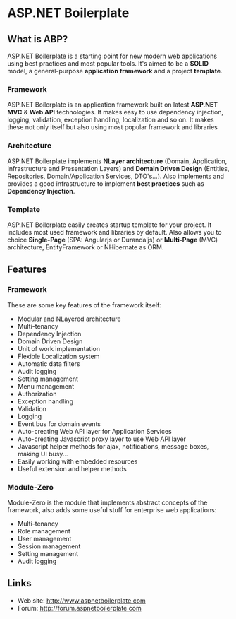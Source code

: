 ASP.NET Boilerplate
===================

What is ABP?
------------

ASP.NET Boilerplate is a starting point for new modern web applications using best practices and most popular tools. It's aimed to be a __SOLID__ model, a general-purpose __application framework__ and a project __template__.

### Framework

ASP.NET Boilerplate is an application framework built on latest __ASP.NET MVC__ & __Web API__ technologies. It makes easy to use dependency injection, logging, validation, exception handling, localization and so on. It makes these not only itself but also using most popular framework and libraries

### Architecture

ASP.NET Boilerplate implements __NLayer architecture__ (Domain, Application, Infrastructure and Presentation Layers) and __Domain Driven Design__ (Entities, Repositories, Domain/Application Services, DTO's...). Also implements and provides a good infrastructure to implement __best practices__ such as __Dependency Injection__.

### Template

ASP.NET Boilerplate easily creates startup template for your project. It includes most used framework and libraries by default. Also allows you to choice __Single-Page__ (SPA: Angularjs or Durandaljs) or __Multi-Page__ (MVC) architecture, EntityFramework or NHibernate as ORM.

Features
--------

### Framework

These are some key features of the framework itself:

- Modular and NLayered architecture
- Multi-tenancy
- Dependency Injection
- Domain Driven Design
- Unit of work implementation
- Flexible Localization system
- Automatic data filters
- Audit logging
- Setting management
- Menu management
- Authorization
- Exception handling
- Validation
- Logging
- Event bus for domain events
- Auto-creating Web API layer for Application Services
- Auto-creating Javascript proxy layer to use Web API layer
- Javascript helper methods for ajax, notifications, message boxes, making UI busy...
- Easily working with embedded resources
- Useful extension and helper methods

### Module-Zero

Module-Zero is the module that implements abstract concepts of the framework, also adds some useful stuff for enterprise web applications:

- Multi-tenancy
- Role management
- User management
- Session management
- Setting management
- Audit logging

Links
-----

* Web site: http://www.aspnetboilerplate.com
* Forum: http://forum.aspnetboilerplate.com
